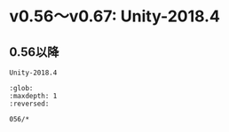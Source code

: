 # v0.56～v0.67: Unity-2018.4

## 0.56以降

`Unity-2018.4`

```{toctree}
:glob:
:maxdepth: 1
:reversed:
   
056/*
```
